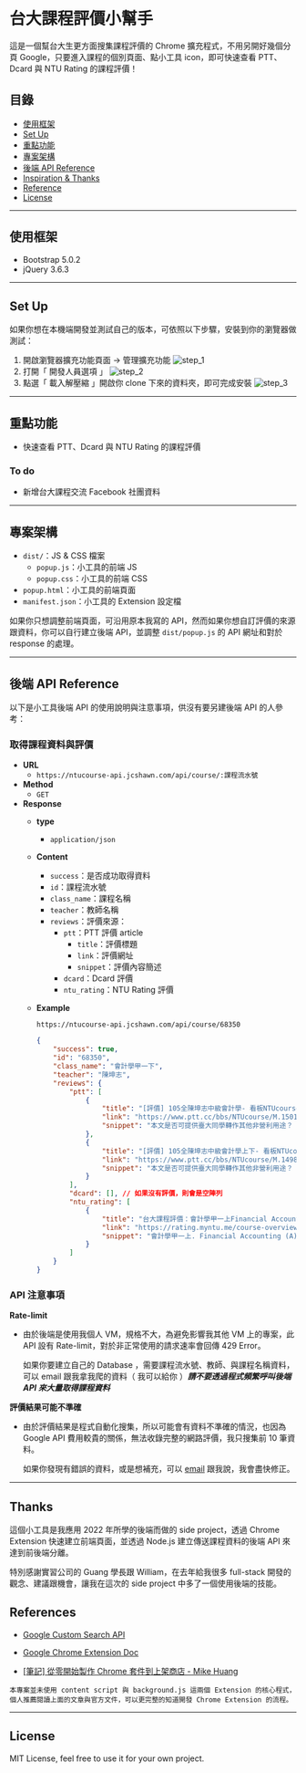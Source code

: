 # 台大課程評價小幫手
這是一個幫台大生更方面搜集課程評價的 Chrome 擴充程式，不用另開好幾個分頁 Google，只要進入課程的個別頁面、點小工具 icon，即可快速查看 PTT、Dcard 與 NTU Rating 的課程評價！
## 目錄
- [使用框架](#使用框架)
- [Set Up](#set-up)
- [重點功能](#重點功能)
- [專案架構](#專案架構)
- [後端 API Reference](#後端-api-reference)
- [Inspiration & Thanks](#inspiration--thanks)
- [Reference](#reference)
- [License](#license)
***
## 使用框架
- Bootstrap 5.0.2
- jQuery 3.6.3
***
## Set Up
如果你想在本機端開發並測試自己的版本，可依照以下步驟，安裝到你的瀏覽器做測試：
1. 開啟瀏覽器擴充功能頁面 -> 管理擴充功能
![step_1](./readme_images/2_s.jpg)
2. 打開「 開發人員選項 」
![step_2](./readme_images/3_s.png)
3. 點選「 載入解壓縮 」開啟你 clone 下來的資料夾，即可完成安裝
![step_3](./readme_images/4_s.png)
***
## 重點功能
- 快速查看 PTT、Dcard 與 NTU Rating 的課程評價
### To do
- 新增台大課程交流 Facebook 社團資料
***
## 專案架構
- `dist/`：JS & CSS 檔案
    - `popup.js`：小工具的前端 JS
    - `popup.css`：小工具的前端 CSS
- `popup.html`：小工具的前端頁面
- `manifest.json`：小工具的 Extension 設定檔

如果你只想調整前端頁面，可沿用原本我寫的 API，然而如果你想自訂評價的來源跟資料，你可以自行建立後端 API，並調整 `dist/popup.js` 的 API 網址和對於 response 的處理。
***
## 後端 API Reference
以下是小工具後端 API 的使用說明與注意事項，供沒有要另建後端 API 的人參考：
### 取得課程資料與評價
- **URL**
    - `https://ntucourse-api.jcshawn.com/api/course/:課程流水號`
- **Method**
    - `GET`
- **Response**
    - **type**
        - `application/json`
    - **Content**
        - `success`：是否成功取得資料
        - `id`：課程流水號
        - `class_name`：課程名稱
        - `teacher`：教師名稱
        - `reviews`：評價來源：
            - `ptt`：PTT 評價 article
                - `title`：評價標題
                - `link`：評價網址
                - `snippet`：評價內容簡述
            - `dcard`：Dcard 評價
            - `ntu_rating`：NTU Rating 評價

    - **Example**
        ```
        https://ntucourse-api.jcshawn.com/api/course/68350
        ```
        ```json
        {
            "success": true,
            "id": "68350",
            "class_name": "會計學甲一下",
            "teacher": "陳坤志",
            "reviews": {
                "ptt": [
                    {
                        "title": "[評價] 105全陳坤志中級會計學- 看板NTUcourse - 批踢踢實業坊",
                        "link": "https://www.ptt.cc/bbs/NTUcourse/M.1501747221.A.1F1.html",
                        "snippet": "本文是否可提供臺大同學轉作其他非營利用途？（須保留原作者ID） （是／否／其他條件）：是哪一學年度修課：105全學年ψ 授課教師(若為多人合授請寫 ..."
                    },
                    {
                        "title": "[評價] 105全陳坤志中級會計學上下- 看板NTUcourse - 批踢踢實業坊",
                        "link": "https://www.ptt.cc/bbs/NTUcourse/M.1498716827.A.DDA.html",
                        "snippet": "本文是否可提供臺大同學轉作其他非營利用途？（須保留原作者ID） （是／否／其他條件）： 是哪一學年度修課：105-1 105-2 ψ 授課教師(若為多人合授請 ..."
                    }
                ],
                "dcard": [], // 如果沒有評價，則會是空陣列
                "ntu_rating": [
                    {
                        "title": "台大課程評價：會計學甲一上Financial Accounting (A)(I)(1) –– 想鑑你 ...",
                        "link": "https://rating.myntu.me/course-overview?_id=62e6c86644b8e1922ab54f42&instructor=陳坤志&courseName=會計學甲一上#Financial+Accounting+(A)(I)(1)",
                        "snippet": "會計學甲一上. Financial Accounting (A)(I)(1). Course Information. Instructor. 陳坤志. Latest Semester. 111-1. Department. 7011 7012 ..."
                    }
                ]
            }
        }
        ```
### API 注意事項
**Rate-limit**
-  由於後端是使用我個人 VM，規格不大，為避免影響我其他 VM 上的專案，此 API 設有 Rate-limit，對於非正常使用的請求速率會回傳 429 Error。  
      
    如果你要建立自己的 Database ，需要課程流水號、教師、與課程名稱資料，可以 email 跟我拿我爬的資料（ 我可以給你 ）***請不要透過程式頻繁呼叫後端 API 來大量取得課程資料***

**評價結果可能不準確**
- 由於評價結果是程式自動化搜集，所以可能會有資料不準確的情況，也因為 Google API 費用較貴的關係，無法收錄完整的網路評價，我只搜集前 10 筆資料。
  
  如果你發現有錯誤的資料，或是想補充，可以 [email](mailto:contact@jcshawn.com) 跟我說，我會盡快修正。
***
## Thanks
這個小工具是我應用 2022 年所學的後端而做的 side project，透過 Chrome Extension 快速建立前端頁面，並透過 Node.js 建立傳送課程資料的後端 API 來達到前後端分離。  
  
特別感謝實習公司的 Guang 學長跟 William，在去年給我很多 full-stack 開發的觀念、建議跟機會，讓我在這次的 side project 中多了一個使用後端的技能。
## References
- [Google Custom Search API](https://developers.google.com/custom-search/v1/overview)

- [Google Chrome Extension Doc](https://developer.chrome.com/docs/extensions/)

- [[筆記] 從零開始製作 Chrome 套件到上架商店 - Mike Huang ](https://medium.com/麥克的半路出家筆記/筆記-從零開始製作-chrome-套件到上架商店-4971ed79ac77)
```
本專案並未使用 content script 與 background.js 這兩個 Extension 的核心程式，個人推薦閱讀上面的文章與官方文件，可以更完整的知道開發 Chrome Extension 的流程。
```
***
## License
MIT License, feel free to use it for your own project.
